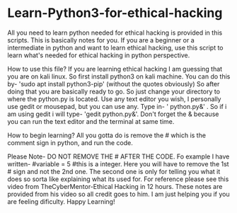 # Learn-Python3-for-ethical-hacking
All you need to learn python needed for ethical hacking is provided in this scripts. This is basically notes for you. If you are a beginner or a intermediate in python and want to learn ethical hacking, use this script to learn what's needed for ethical hacking in python perspective.

How to use this file?
If you are learning ethical hacking I am guessing that you are on kali linux. So first install python3 on kali machine. You can do this by- 'sudo apt install python3-pip' (without the quotes obviously)
So after doing that you are basically ready to go. So just change your directory to where the python.py is located. Use any text editor you wish, I personally use gedit or mousepad, but you can use any. Type in- '<text editor> python.py&' . So if i am using gedit i will type- 'gedit python.py&'. Don't forget the & because you can run the text editor and the terminal at same time.

How to begin learning?
All you gotta do is remove the # which is the comment sign in python, and run the code.

Please Note- DO NOT REMOVE THE # AFTER THE CODE. Fo example I have written- #variable = 5 #this is a integer.  Here you will have to remove the 1st # sign and not the 2nd one. The second one is only for telling you what it does so sorta like explaining what its used for.
For reference please see this video from TheCyberMentor-Ethical Hacking in 12 hours. These notes are provided from his video so all credit goes to him. I am just helping you if you are feeling dificulty.
Happy Learning!
